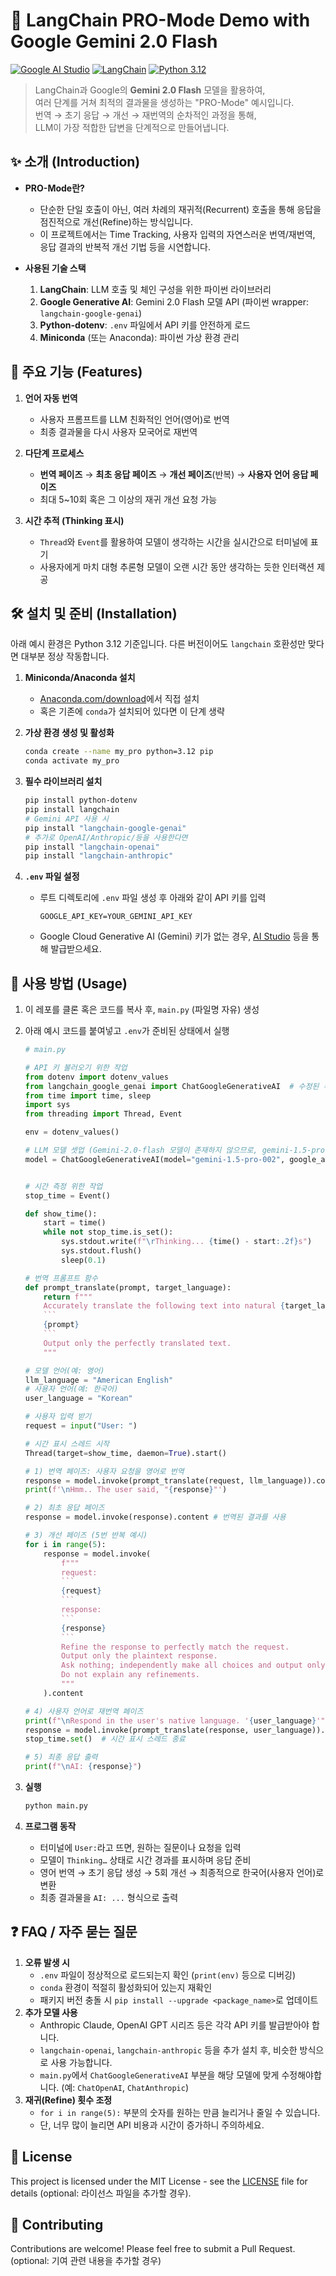 # 🚀 LangChain PRO-Mode Demo with Google Gemini 2.0 Flash

[![Google AI Studio](https://img.shields.io/badge/Google%20AI%20Studio-Gemini%202.0%20Flash-blueviolet)](https://ai.google.dev/)
[![LangChain](https://img.shields.io/badge/LangChain-Framework-brightgreen)](https://python.langchain.com/)
[![Python 3.12](https://img.shields.io/badge/Python-3.12-blue)](https://www.python.org/)

> LangChain과 Google의 **Gemini 2.0 Flash** 모델을 활용하여,  
> 여러 단계를 거쳐 최적의 결과물을 생성하는 "PRO-Mode" 예시입니다.  
> 번역 → 초기 응답 → 개선 → 재번역의 순차적인 과정을 통해,  
> LLM이 가장 적합한 답변을 단계적으로 만들어냅니다.

## ✨ 소개 (Introduction)

- **PRO-Mode란?**
    - 단순한 단일 호출이 아닌, 여러 차례의 재귀적(Recurrent) 호출을 통해 응답을 점진적으로 개선(Refine)하는 방식입니다.
    - 이 프로젝트에서는 Time Tracking, 사용자 입력의 자연스러운 번역/재번역, 응답 결과의 반복적 개선 기법 등을 시연합니다.

- **사용된 기술 스택**
    1.  **LangChain**: LLM 호출 및 체인 구성을 위한 파이썬 라이브러리
    2.  **Google Generative AI**: Gemini 2.0 Flash 모델 API (파이썬 wrapper: `langchain-google-genai`)
    3.  **Python-dotenv**: `.env` 파일에서 API 키를 안전하게 로드
    4.  **Miniconda** (또는 Anaconda): 파이썬 가상 환경 관리

## 🌟 주요 기능 (Features)

1.  **언어 자동 번역**
    -   사용자 프롬프트를 LLM 친화적인 언어(영어)로 번역
    -   최종 결과물을 다시 사용자 모국어로 재번역

2.  **다단계 프로세스**
    -   **번역 페이즈** → **최초 응답 페이즈** → **개선 페이즈**(반복) → **사용자 언어 응답 페이즈**
    -   최대 5~10회 혹은 그 이상의 재귀 개선 요청 가능

3.  **시간 추적 (Thinking 표시)**
    -   `Thread`와 `Event`를 활용하여 모델이 생각하는 시간을 실시간으로 터미널에 표기
    -   사용자에게 마치 대형 추론형 모델이 오랜 시간 동안 생각하는 듯한 인터랙션 제공

## 🛠️ 설치 및 준비 (Installation)

아래 예시 환경은 Python 3.12 기준입니다.  다른 버전이어도 `langchain` 호환성만 맞다면 대부분 정상 작동합니다.

1.  **Miniconda/Anaconda 설치**
    -   [Anaconda.com/download](https://www.anaconda.com/download/)에서 직접 설치
    -   혹은 기존에 `conda`가 설치되어 있다면 이 단계 생략

2.  **가상 환경 생성 및 활성화**

    ```bash
    conda create --name my_pro python=3.12 pip
    conda activate my_pro
    ```

3.  **필수 라이브러리 설치**

    ```bash
    pip install python-dotenv
    pip install langchain
    # Gemini API 사용 시
    pip install "langchain-google-genai"
    # 추가로 OpenAI/Anthropic/등을 사용한다면
    pip install "langchain-openai"
    pip install "langchain-anthropic"
    ```

4.  **`.env` 파일 설정**
    -   루트 디렉토리에 `.env` 파일 생성 후 아래와 같이 API 키를 입력

        ```
        GOOGLE_API_KEY=YOUR_GEMINI_API_KEY
        ```

    -   Google Cloud Generative AI (Gemini) 키가 없는 경우, [AI Studio](https://makersuite.google.com/app/apikey) 등을 통해 발급받으세요.

## 🚀 사용 방법 (Usage)

1.  이 레포를 클론 혹은 코드를 복사 후, `main.py` (파일명 자유) 생성
2.  아래 예시 코드를 붙여넣고 `.env`가 준비된 상태에서 실행

    ```python
    # main.py

    # API 키 불러오기 위한 작업
    from dotenv import dotenv_values
    from langchain_google_genai import ChatGoogleGenerativeAI  # 수정된 부분
    from time import time, sleep
    import sys
    from threading import Thread, Event

    env = dotenv_values()

    # LLM 모델 셋업 (Gemini-2.0-flash 모델이 존재하지 않으므로, gemini-1.5-pro-002 로 대체)
    model = ChatGoogleGenerativeAI(model="gemini-1.5-pro-002", google_api_key=env["GOOGLE_API_KEY"], convert_system_message_to_human=True)


    # 시간 측정 위한 작업
    stop_time = Event()

    def show_time():
        start = time()
        while not stop_time.is_set():
            sys.stdout.write(f"\rThinking... {time() - start:.2f}s")
            sys.stdout.flush()
            sleep(0.1)

    # 번역 프롬프트 함수
    def prompt_translate(prompt, target_language):
        return f"""
        Accurately translate the following text into natural {target_language}.
        ```
        {prompt}
        ```
        Output only the perfectly translated text.
        """

    # 모델 언어(예: 영어)
    llm_language = "American English"
    # 사용자 언어(예: 한국어)
    user_language = "Korean"

    # 사용자 입력 받기
    request = input("User: ")

    # 시간 표시 스레드 시작
    Thread(target=show_time, daemon=True).start()

    # 1) 번역 페이즈: 사용자 요청을 영어로 번역
    response = model.invoke(prompt_translate(request, llm_language)).content
    print(f'\nHmm.. The user said, "{response}"')

    # 2) 최초 응답 페이즈
    response = model.invoke(response).content # 번역된 결과를 사용

    # 3) 개선 페이즈 (5번 반복 예시)
    for i in range(5):
        response = model.invoke(
            f"""
            request:
            ```
            {request}
            ```
            response:
            ```
            {response}
            ```
            Refine the response to perfectly match the request.
            Output only the plaintext response.
            Ask nothing; independently make all choices and output only the final result.
            Do not explain any refinements.
            """
        ).content

    # 4) 사용자 언어로 재번역 페이즈
    print(f"\nRespond in the user's native language. '{user_language}'")
    response = model.invoke(prompt_translate(response, user_language)).content
    stop_time.set()  # 시간 표시 스레드 종료

    # 5) 최종 응답 출력
    print(f"\nAI: {response}")

    ```

3.  **실행**

    ```bash
    python main.py
    ```

4.  **프로그램 동작**
    -   터미널에 `User:`라고 뜨면, 원하는 질문이나 요청을 입력
    -   모델이 `Thinking…` 상태로 시간 경과를 표시하며 응답 준비
    -   영어 번역 → 초기 응답 생성 → 5회 개선 → 최종적으로 한국어(사용자 언어)로 변환
    -   최종 결과물을 `AI: ...` 형식으로 출력

## ❓ FAQ / 자주 묻는 질문

1.  **오류 발생 시**
    -   `.env` 파일이 정상적으로 로드되는지 확인 (`print(env)` 등으로 디버깅)
    -   `conda` 환경이 적절히 활성화되어 있는지 재확인
    -   패키지 버전 충돌 시 `pip install --upgrade <package_name>`로 업데이트
2.  **추가 모델 사용**
    -   Anthropic Claude, OpenAI GPT 시리즈 등은 각각 API 키를 발급받아야 합니다.
    -   `langchain-openai`, `langchain-anthropic` 등을 추가 설치 후, 비슷한 방식으로 사용 가능합니다.
    -   `main.py`에서 `ChatGoogleGenerativeAI` 부분을 해당 모델에 맞게 수정해야합니다. (예: `ChatOpenAI`, `ChatAnthropic`)
3.  **재귀(Refine) 횟수 조정**
    -   `for i in range(5):` 부분의 숫자를 원하는 만큼 늘리거나 줄일 수 있습니다.
    -   단, 너무 많이 늘리면 API 비용과 시간이 증가하니 주의하세요.

## 📝 License

This project is licensed under the MIT License - see the [LICENSE](LICENSE) file for details (optional: 라이선스 파일을 추가할 경우).

## 🤝 Contributing

Contributions are welcome! Please feel free to submit a Pull Request. (optional: 기여 관련 내용을 추가할 경우)